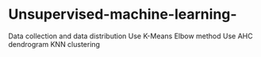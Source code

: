 # Unsupervised-machine-learning-
Data collection and data distribution 
Use K-Means Elbow method 
Use AHC dendrogram
KNN clustering
